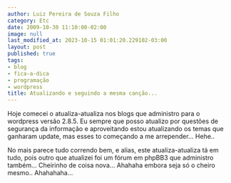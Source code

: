 ```yaml
---
author: Luiz Pereira de Souza Filho
category: Etc
date: 2009-10-30 11:10:00-02:00
image: null
last_modified_at: 2023-10-15 01:01:20.229102-03:00
layout: post
published: true
tags:
- blog
- fica-a-dica
- programação
- wordpress
title: Atualizando e seguindo a mesma canção...
---
```


Hoje comecei o atualiza-atualiza nos blogs que administro para o wordpress versão 2.8.5. Eu sempre que posso atualizo por questões de segurança da informação e aproveitando estou atualizando os temas que ganharam update, mas esses to começando a me arrepender... Hehe..

No mais parece tudo correndo bem, e alias, este atualiza-atualiza tá em tudo, pois outro que atualizei foi um fórum em phpBB3 que administro também... Cheirinho de coisa nova... Ahahaha embora seja só o cheiro mesmo.. Ahahahaha...

